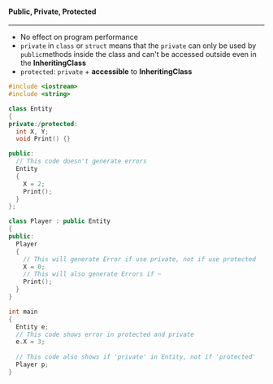 #### Public, Private, Protected
---
* No effect on program performance
* ```private``` in ```class``` or ```struct``` means that the ```private``` can only be used by ```public```methods inside the class and can't be accessed outside
even in the **InheritingClass**
* ```protected```: ```private``` + **accessible** to **InheritingClass**
```cpp
#include <iostream>
#include <string>

class Entity
{
private:/protected:
  int X, Y;
  void Print() {}

public:
  // This code doesn't generate errors 
  Entity 
  {
    X = 2;
    Print();
  }
};

class Player : public Entity
{
public:
  Player
  {
    // This will generate Error if use private, not if use protected
    X = 0;
    // This will also generate Errors if ~
    Print();
  }
}

int main
{
  Entity e;
  // This code shows error in protected and private
  e.X = 3;
  
  // This code also shows if 'private' in Entity, not if 'protected'
  Player p;
}
```
